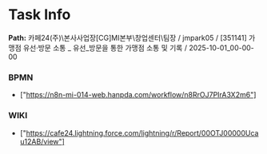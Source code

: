 # Task Info

**Path:** 카페24(주)\본사사업장\[CG]MI본부\창업센터\팀장 / jmpark05 / [351141] 가맹점 유선·방문 소통 _ 유선_방문을 통한 가맹점 소통 및 기록 / 2025-10-01_00-00-00

### BPMN
- ["https://n8n-mi-014-web.hanpda.com/workflow/n8RrOJ7PIrA3X2m6"]

### WIKI
- ["https://cafe24.lightning.force.com/lightning/r/Report/00OTJ00000Ucau12AB/view"]

